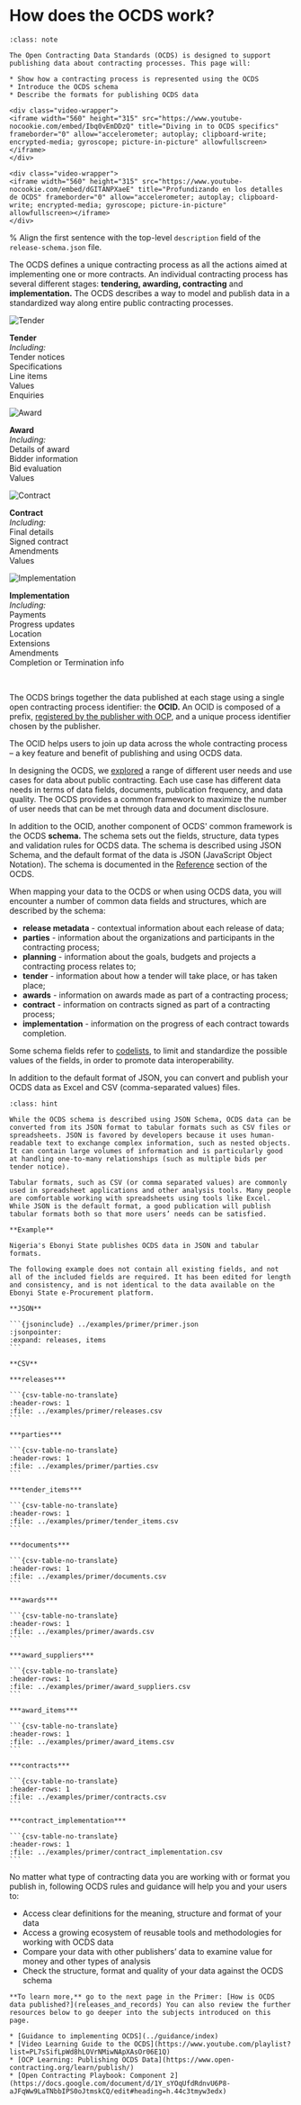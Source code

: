 # How does the OCDS work?

```{admonition} Objectives
:class: note

The Open Contracting Data Standards (OCDS) is designed to support publishing data about contracting processes. This page will:

* Show how a contracting process is represented using the OCDS
* Introduce the OCDS schema
* Describe the formats for publishing OCDS data
```

```{ifconfig} language != 'es'
<div class="video-wrapper">
<iframe width="560" height="315" src="https://www.youtube-nocookie.com/embed/Ibq0vEmDDzQ" title="Diving in to OCDS specifics" frameborder="0" allow="accelerometer; autoplay; clipboard-write; encrypted-media; gyroscope; picture-in-picture" allowfullscreen></iframe>
</div>
```
```{ifconfig} language == 'es'
<div class="video-wrapper">
<iframe width="560" height="315" src="https://www.youtube-nocookie.com/embed/dGITANPXaeE" title="Profundizando en los detalles de OCDS" frameborder="0" allow="accelerometer; autoplay; clipboard-write; encrypted-media; gyroscope; picture-in-picture" allowfullscreen></iframe>
</div>
```

% Align the first sentence with the top-level `description` field of the `release-schema.json` file.

The OCDS defines a unique contracting process as all the actions aimed at implementing one or more contracts. An individual contracting process has several different stages: **tendering, awarding, contracting** and **implementation.** The OCDS describes a way to model and publish data in a standardized way along entire public contracting processes.

<div style="width:100%">

<div class="process-table">

![Tender](../_static/svg/green_tendering.svg)

**Tender**\
*Including:*\
Tender notices\
Specifications\
Line items\
Values\
Enquiries

</div>

<div class="process-table">

![Award](../_static/svg/green_awarded.svg)

**Award**\
*Including:*\
Details of award\
Bidder information\
Bid evaluation\
Values

</div>

<div class="process-table">

![Contract](../_static/svg/green_signed.svg)

**Contract**\
*Including:*\
Final details\
Signed contract\
Amendments\
Values

</div>

<div class="process-table">

![Implementation](../_static/svg/green_implementation.svg)

**Implementation**\
*Including:*\
Payments\
Progress updates\
Location\
Extensions\
Amendments\
Completion or Termination info

</div>

</div>

<br clear="all"/>

The OCDS brings together the data published at each stage using a single open contracting process identifier: the **OCID.** An OCID is composed of a prefix, [registered by the publisher with OCP](../guidance/build.md#register-an-ocid-prefix), and a unique process identifier chosen by the publisher.

The OCID helps users to join up data across the whole contracting process – a key feature and benefit of publishing and using OCDS data.

In designing the OCDS, we [explored](https://www.open-contracting.org/resources/demand-side-assessment-report/) a range of different user needs and use cases for data about public contracting. Each use case has different data needs in terms of data fields, documents, publication frequency, and data quality. The OCDS provides a common framework to maximize the number of user needs that can be met through data and document disclosure.

In addition to the OCID, another component of OCDS' common framework is the OCDS **schema.** The schema sets out the fields, structure, data types and validation rules for OCDS data. The schema is described using JSON Schema, and the default format of the data is JSON (JavaScript Object Notation). The schema is documented in the [Reference](../schema/index) section of the OCDS.

When mapping your data to the OCDS or when using OCDS data, you will encounter a number of common data fields and structures, which are described by the schema:

* **release metadata** - contextual information about each release of data;
* **parties** - information about the organizations and participants in the contracting process;
* **planning** - information about the goals, budgets and projects a contracting process relates to;
* **tender** - information about how a tender will take place, or has taken place;
* **awards** - information on awards made as part of a contracting process;
* **contract** - information on contracts signed as part of a contracting process;
* **implementation** - information on the progress of each contract towards completion.

Some schema fields refer to [codelists](../schema/codelists), to limit and standardize the possible values of the fields, in order to promote data interoperability.

In addition to the default format of JSON, you can convert and publish your OCDS data as Excel and CSV (comma-separated values) files.

````{admonition} Publication formats: JSON and Excel/CSV
:class: hint

While the OCDS schema is described using JSON Schema, OCDS data can be converted from its JSON format to tabular formats such as CSV files or spreadsheets. JSON is favored by developers because it uses human-readable text to exchange complex information, such as nested objects. It can contain large volumes of information and is particularly good at handling one-to-many relationships (such as multiple bids per tender notice).

Tabular formats, such as CSV (or comma separated values) are commonly used in spreadsheet applications and other analysis tools. Many people are comfortable working with spreadsheets using tools like Excel. While JSON is the default format, a good publication will publish tabular formats both so that more users’ needs can be satisfied.

**Example**

Nigeria's Ebonyi State publishes OCDS data in JSON and tabular formats.

The following example does not contain all existing fields, and not all of the included fields are required. It has been edited for length and consistency, and is not identical to the data available on the Ebonyi State e-Procurement platform.

**JSON**

```{jsoninclude} ../examples/primer/primer.json
:jsonpointer:
:expand: releases, items
```

**CSV**

***releases***

```{csv-table-no-translate}
:header-rows: 1
:file: ../examples/primer/releases.csv
```

***parties***

```{csv-table-no-translate}
:header-rows: 1
:file: ../examples/primer/parties.csv
```

***tender_items***

```{csv-table-no-translate}
:header-rows: 1
:file: ../examples/primer/tender_items.csv
```

***documents***

```{csv-table-no-translate}
:header-rows: 1
:file: ../examples/primer/documents.csv
```

***awards***

```{csv-table-no-translate}
:header-rows: 1
:file: ../examples/primer/awards.csv
```

***award_suppliers***

```{csv-table-no-translate}
:header-rows: 1
:file: ../examples/primer/award_suppliers.csv
```

***award_items***

```{csv-table-no-translate}
:header-rows: 1
:file: ../examples/primer/award_items.csv
```

***contracts***

```{csv-table-no-translate}
:header-rows: 1
:file: ../examples/primer/contracts.csv
```

***contract_implementation***

```{csv-table-no-translate}
:header-rows: 1
:file: ../examples/primer/contract_implementation.csv
```
````

No matter what type of contracting data you are working with or format you publish in, following OCDS rules and guidance will help you and your users to:

* Access clear definitions for the meaning, structure and format of your data
* Access a growing ecosystem of reusable tools and methodologies for working with OCDS data
* Compare your data with other publishers’ data to examine value for money and other types of analysis
* Check the structure, format and quality of your data against the OCDS schema

```{note}
**To learn more,** go to the next page in the Primer: [How is OCDS data published?](releases_and_records) You can also review the further resources below to go deeper into the subjects introduced on this page.

* [Guidance to implementing OCDS](../guidance/index)
* [Video Learning Guide to the OCDS](https://www.youtube.com/playlist?list=PL7sSifLpWd8hLOVrNMiwNApXAsOr06E1Q)
* [OCP Learning: Publishing OCDS Data](https://www.open-contracting.org/learn/publish/)
* [Open Contracting Playbook: Component 2](https://docs.google.com/document/d/1Y_sYOqUfdRdnvU6P8-aJFqWw9LaTNbbIPS0oJtmskCQ/edit#heading=h.44c3tmyw3edx)
```
